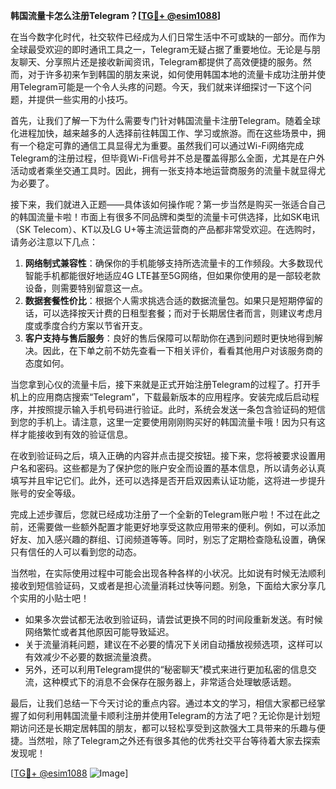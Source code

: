 **韩国流量卡怎么注册Telegram？[[TG💪+ @esim1088](https://t.me/s/esim1088)]**

在当今数字化时代，社交软件已经成为人们日常生活中不可或缺的一部分。而作为全球最受欢迎的即时通讯工具之一，Telegram无疑占据了重要地位。无论是与朋友聊天、分享照片还是接收新闻资讯，Telegram都提供了高效便捷的服务。然而，对于许多初来乍到韩国的朋友来说，如何使用韩国本地的流量卡成功注册并使用Telegram可能是一个令人头疼的问题。今天，我们就来详细探讨一下这个问题，并提供一些实用的小技巧。

首先，让我们了解一下为什么需要专门针对韩国流量卡注册Telegram。随着全球化进程加快，越来越多的人选择前往韩国工作、学习或旅游。而在这些场景中，拥有一个稳定可靠的通信工具显得尤为重要。虽然我们可以通过Wi-Fi网络完成Telegram的注册过程，但毕竟Wi-Fi信号并不总是覆盖得那么全面，尤其是在户外活动或者乘坐交通工具时。因此，拥有一张支持本地运营商服务的流量卡就显得尤为必要了。

接下来，我们就进入正题——具体该如何操作呢？第一步当然是购买一张适合自己的韩国流量卡啦！市面上有很多不同品牌和类型的流量卡可供选择，比如SK电讯（SK Telecom）、KT以及LG U+等主流运营商的产品都非常受欢迎。在选购时，请务必注意以下几点：

1. **网络制式兼容性**：确保你的手机能够支持所选流量卡的工作频段。大多数现代智能手机都能很好地适应4G LTE甚至5G网络，但如果你使用的是一部较老款设备，则需要特别留意这一点。
2. **数据套餐性价比**：根据个人需求挑选合适的数据流量包。如果只是短期停留的话，可以选择按天计费的日租型套餐；而对于长期居住者而言，则建议考虑月度或季度合约方案以节省开支。
3. **客户支持与售后服务**：良好的售后保障可以帮助你在遇到问题时更快地得到解决。因此，在下单之前不妨先查看一下相关评价，看看其他用户对该服务商的态度如何。

当您拿到心仪的流量卡后，接下来就是正式开始注册Telegram的过程了。打开手机上的应用商店搜索“Telegram”，下载最新版本的应用程序。安装完成后启动程序，并按照提示输入手机号码进行验证。此时，系统会发送一条包含验证码的短信到您的手机上。请注意，这里一定要使用刚刚购买好的韩国流量卡哦！因为只有这样才能接收到有效的验证信息。

在收到验证码之后，填入正确的内容并点击提交按钮。接下来，您将被要求设置用户名和密码。这些都是为了保护您的账户安全而设置的基本信息，所以请务必认真填写并且牢记它们。此外，还可以选择是否开启双因素认证功能，这将进一步提升账号的安全等级。

完成上述步骤后，您就已经成功注册了一个全新的Telegram账户啦！不过在此之前，还需要做一些额外配置才能更好地享受这款应用带来的便利。例如，可以添加好友、加入感兴趣的群组、订阅频道等等。同时，别忘了定期检查隐私设置，确保只有信任的人可以看到您的动态。

当然啦，在实际使用过程中可能会出现各种各样的小状况。比如说有时候无法顺利接收到短信验证码，又或者是担心流量消耗过快等问题。别急，下面给大家分享几个实用的小贴士吧！

- 如果多次尝试都无法收到验证码，请尝试更换不同的时间段重新发送。有时候网络繁忙或者其他原因可能导致延迟。
- 关于流量消耗问题，建议在不必要的情况下关闭自动播放视频选项，这样可以有效减少不必要的数据流量浪费。
- 另外，还可以利用Telegram提供的“秘密聊天”模式来进行更加私密的信息交流，这种模式下的消息不会保存在服务器上，非常适合处理敏感话题。

最后，让我们总结一下今天讨论的重点内容。通过本文的学习，相信大家都已经掌握了如何利用韩国流量卡顺利注册并使用Telegram的方法了吧？无论你是计划短期访问还是长期定居韩国的朋友，都可以轻松享受到这款强大工具带来的乐趣与便捷。当然啦，除了Telegram之外还有很多其他的优秀社交平台等待着大家去探索发现呢！

[[TG💪+ @esim1088](https://t.me/s/esim1088) ![Image](https://i.postimg.cc/4NQfJmqS/Snipaste-2025-05-13-00-14-12.png)]